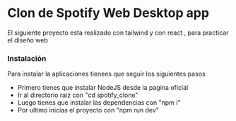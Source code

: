 <h1>Clon de Spotify Web Desktop app</h1>

<p>El siguiente proyecto esta realizado con tailwind y con react , para practicar el diseño web</p>

<h3>Instalación</h3>

<p>Para instalar la aplicaciones tienees que seguir los siguientes pasos</p>

<ul>
  <li>Primero tienes que instalar NodeJS desde la pagina oficial</li>
  <li>Ir al directorio raiz con "cd spotify_clone"</li>
  <li>Luego tienes que instalar las dependencias con "npm i"</li>
  <li>Por ultimo inicias el proyecto con "npm run dev"</li>
</ul>
